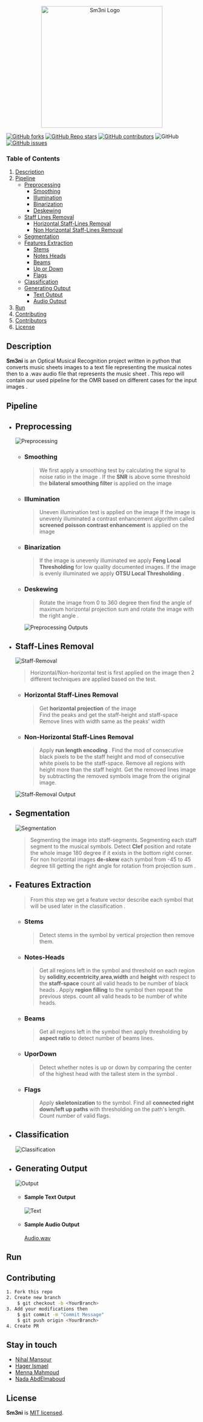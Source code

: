 

<p align="center">
<img  src="https://i.ibb.co/27bfXmn/Sm3ni-logos-transparent.png" width="320" align="center" alt="Sm3ni Logo"  />

[![GitHub forks](https://img.shields.io/github/forks/nadaabdelmaboud/IP-OMR)](https://github.com/nadaabdelmaboud/IP-OMR/network/members) [![GitHub Repo stars](https://img.shields.io/github/stars/nadaabdelmaboud/IP-OMR)](https://github.com/nadaabdelmaboud/IP-OMR/stargazers) [![GitHub contributors](https://img.shields.io/github/contributors/nadaabdelmaboud/IP-OMR)](https://github.com/nadaabdelmaboud/IP-OMR/graphs/contributors) 
![GitHub](https://img.shields.io/github/license/nadaabdelmaboud/IP-OMR)[
![GitHub issues](https://img.shields.io/github/issues/nadaabdelmaboud/IP-OMR)](https://github.com/nadaabdelmaboud/IP-OMR/issues)
</p>


### Table of Contents

1. [Description](#Description)
2. [Pipeline](#Pipeline)
	* [Preprocessing](#Preprocessing)
		* [Smoothing](#Smoothing)
		* [Illumination](#Illumination)
		* [Binarization](#Binarization)
		* [Deskewing](#Deskewing)
	* [Staff Lines Removal](#Staff-Lines-Removal)
		* [Horizontal Staff-Lines Removal](#Horizontal-Staff-Lines-Removal)
		* [Non Horizontal Staff-Lines Removal](#Non-Horizontal-Staff-Lines-Removal)
	* [Segmentation](#Segmentation)
	* [Features Extraction](#Features-Extraction)
		* [Stems](#Stems)
		* [Notes Heads](#Notes-Heads)
		* [Beams](#Beams)
		* [Up or Down](#UporDown)
		* [Flags](#Flags)
	* [Classification](#Classification)
	* [Generating Output](#Generating-Output)
		* [Text Output](#Sample-Text-Output)
		* [Audio Output](#Sample-Audio-Output)
5. [Run](#Run)
6. [Contributing](#Contributing)
7. [Contributors](#Stay-in-touch)
8. [License](#Lisence)

## Description

**Sm3ni** is an Optical Musical Recognition project written in python that converts music sheets images to a text file representing the musical notes then to a .wav audio file that represents the music sheet .
This repo will contain our used pipeline for the OMR based on different cases for the input images . 
## Pipeline

* ## Preprocessing

	![Preprocessing](https://i.ibb.co/0Qw2XZx/Untitled-Diagram-Page-7-1.png)
	* ### Smoothing 

		>  We first apply a smoothing test by calculating the signal to noise ratio in the image .
		> If the **SNR** is above some threshold the **bilateral smoothing filter** is applied on the image

	* ### Illumination
		> Uneven illumination test is applied on the image
		> If the image is unevenly illuminated a contrast enhancement algorithm called **screened poisson contrast enhancement**  is applied on the image
	
	* ### Binarization
		> If the image is unevenly illuminated we apply **Feng Local Thresholding** for low quality documented images.
		> If the image is evenly illuminated we apply **OTSU Local Thresholding** .
		
	* ### Deskewing

		> Rotate the image from 0 to 360 degree then find the angle of maximum horizontal projection sum and rotate the image with the right angle .
	
		![Preprocessing Outputs](https://i.ibb.co/jkkWt9j/Untitled-Diagram-Page-1.png)

* ## Staff-Lines Removal

	![Staff-Removal](https://i.ibb.co/BnbJT6j/Untitled-Diagram-Page-2-1.png)

	> Horizontal/Non-horizontal test is first applied on the image then 2 different techniques are applied based on the test.
	* ### Horizontal Staff-Lines Removal
		> Get **horizontal projection** of the image  
		> Find the peaks and get the staff-height and staff-space
		> Remove lines with width same as the peaks' width
	* ### Non-Horizontal Staff-Lines Removal
		> Apply **run length encoding**  .
		> Find the mod of consecutive black pixels to be the staff height and mod of consecutive white pixels to be the staff-space.
		> Remove all regions with height more than the staff height.
		> Get the removed lines image by subtracting the removed symbols image from the original image.

	![Staff-Removal Output](https://i.ibb.co/F6Kqv4V/Untitled-Diagram-Page-3.png)
* ## Segmentation
	![Segmentation](https://i.ibb.co/1zT175S/Untitled-Diagram-Page-4.png)
	> Segmenting the image into staff-segments.
	> Segmenting each staff segment to the musical symbols.
	> Detect **Clef** position and rotate the whole image 180 degree if it exists in the bottom right corner.
	> For non horizontal images **de-skew** each symbol from -45 to 45 degree till getting the right angle for rotation from projection sum . 
	
* ## Features Extraction
	> From this step we get a feature vector describe each symbol that will be used later in the classification . 
	* ### Stems
		> Detect stems in the symbol by vertical projection then remove them.
	* ### Notes-Heads
		> Get all regions left in the symbol and threshold on each region by **solidity**,**eccentricity**,**area**,**width** and **height** with respect to the **staff-space**
		> count all valid heads to be number of black heads .
		> Apply **region filling** to the symbol then repeat the previous steps.
		> count all valid heads to be number of white heads.

	* ### Beams
		> Get all regions left in the symbol then apply thresholding by **aspect ratio** to detect number of beams lines.
	* ### UporDown
		> Detect whether notes is up or down by comparing the center of the highest head with the tallest stem in the symbol .
	* ### Flags
		> Apply **skeletonization** to the symbol.
		> Find all **connected right down/left up paths** with thresholding on the path's length.
		> Count number of valid flags.
* ## Classification
	![Classification](https://i.ibb.co/H2Zr2ff/Untitled-Diagram-Page-5-1.png)
* ## Generating Output
	![Output](https://i.ibb.co/94cLYrR/Untitled-Diagram-Page-6.png)
	* #### Sample Text Output

		![Text](https://i.ibb.co/zrbHF7R/Screenshot-from-2021-01-28-19-58-57.png)	
	* #### Sample Audio Output
		[Audio.wav](https://drive.google.com/file/d/13Y3azkBrkqGE6kC38r5cLsaKzd7YfgR7/view?usp=sharing)
## Run
## Contributing
	
```bash
1. Fork this repo
2. Create new branch
	$ git checkout -b <YourBranch>
3. Add your modifications then
	$ git commit -m "Commit Message"
	$ git push origin <YourBranch>
4. Create PR
```
## Stay in touch

- [Nihal Mansour](https://github.com/Nihal-Mansour)
- [Hager Ismael](https://github.com/hagerali99)
- [Menna Mahmoud](https://github.com/MENNA123MAHMOUD)
- [Nada AbdElmaboud](https://github.com/nadaabdelmaboud)

## License

**Sm3ni** is [MIT licensed](LICENSE).

